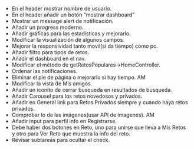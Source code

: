 - En el header mostrar nombre de usuario.
- En el header añadir un botón "mostrar dashboard"
- Mostrar un message alert de notificación.
- Añadir un progress moderno.
- Añadir gráficas para las estadísticas y mejorarlo.
- Modificar la visualización de algunos campos.
- Mejorar la responsividad tanto movil(si da tiempo) como pc.
- Añadir filtro para tipos de retos.
- Añadir el dashboard en el nav. 
- Modificar el método de getRetosPopulares->HomeController.
- Ordenar las notificaciones.
- Eliminar el pie de página o mejorarlo si hay tiempo. AM
- Modificar la vista de Mis amigos.
- Añadir un iconito de cerrar busqueda en resultados de busqueda.
- Añadir Carousel para los retos novedosos y privados.
- Añadir en General link para Retos Privados siempre y cuando haya retos privados.
- Comprobar lo de las imágenes(usar API de imagenes). AM
- Añadir input para perfil info en Registrarse.
- Debe haber dos botones en Reto, uno para unirse que lleva a Mis Retos y otro para Ver Reto que muestra la info del reto.
- Revisar subtareas para ocultar el check.